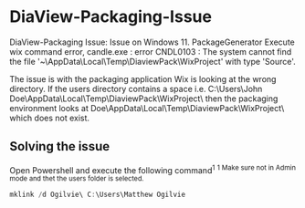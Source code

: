 # DiaView-Packaging-Issue
DiaView-Packaging Issue: Issue on Windows 11. PackageGenerator Execute wix command error, candle.exe : error CNDL0103 : The system cannot find the file '~\AppData\Local\Temp\DiaviewPack\WixProject\' with type 'Source'.

The issue is with the packaging application Wix is looking at the wrong directory. If the users directory contains a space i.e. C:\Users\John Doe\AppData\Local\Temp\DiaviewPack\WixProject\ then the packaging environment looks at Doe\AppData\Local\Temp\DiaviewPack\WixProject\ which does not exist.

## Solving the issue
Open Powershell and execute the following command<sup>1</sup>
<sup>1 Make sure not in Admin mode and thet the users folder is selected.</sup>
```powershell
mklink /d Ogilvie\ C:\Users\Matthew Ogilvie
```

